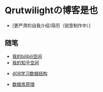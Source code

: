 # Qrutwilightの博客是也

- [更严肃的自我介绍/简历（锐意制作中）]

<!-- .slide -->

## 随笔

- [我的bilibili空间](https://space.bilibili.com/12839416)
- [我的知乎空间](https://www.zhihu.com/people/fapple-7)

<!-- .slide vertical=true -->

- [408学习数据结构](https://www.bilibili.com/video/BV1b7411N798)


<!-- .slide vertical=true -->

- [数据库原理](https://www.bilibili.com/video/BV15u4y1Q71R)
